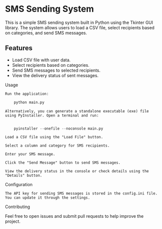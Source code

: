 # SMS Sending System

This is a simple SMS sending system built in Python using the Tkinter GUI library. The system allows users to load a CSV file, select recipients based on categories, and send SMS messages.

## Features

- Load CSV file with user data.
- Select recipients based on categories.
- Send SMS messages to selected recipients.
- View the delivery status of sent messages.



Usage

    Run the application:

```python
    python main.py
```

    Alternatively, you can generate a standalone executable (exe) file using PyInstaller. Open a terminal and run:
    
```python
    
    pyinstaller --onefile --noconsole main.py
```

    Load a CSV file using the "Load File" button.

    Select a column and category for SMS recipients.

    Enter your SMS message.

    Click the "Send Message" button to send SMS messages.

    View the delivery status in the console or check details using the "Details" button.

Configuration

    The API key for sending SMS messages is stored in the config.ini file. You can update it through the settings.

Contributing

Feel free to open issues and submit pull requests to help improve the project.
